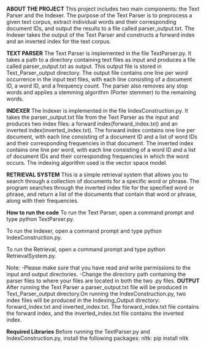 ****ABOUT THE PROJECT****
This project includes two main components: the Text Parser and the Indexer. The purpose of the Text Parser is to preprocess a given text corpus, extract individual words and their corresponding document IDs, and output the results to a file called parser_output.txt. The Indexer takes the output of the Text Parser and constructs a forward index and an inverted index for the text corpus.

****TEXT PARSER****
The Text Parser is implemented in the file TextParser.py. It takes a path to a directory containing text files as input and produces a file called parser_output.txt as output. This output file is stored in Text_Parser_output directory. The output file contains one line per word occurrence in the input text files, with each line consisting of a document ID, a word ID, and a frequency count. The parser also removes any stop words and applies a stemming algorithm (Porter stemmer) to the remaining words.

****INDEXER****
The Indexer is implemented in the file IndexConstruction.py. It takes the parser_output.txt file from the Text Parser as the input and produces two index files: a forward index(forward_index.txt) and an inverted index(inverted_index.txt). The forward index contains one line per document, with each line consisting of a document ID and a list of word IDs and their corresponding frequencies in that document. The inverted index contains one line per word, with each line consisting of a word ID and a list of document IDs and their corresponding frequencies in which the word occurs. The indexing algorithm used is the vector space model.

****RETRIEVAL SYSTEM****
This is a simple retrieval system that allows you to search through a collection of documents for a specific word or phrase. The program searches through the inverted index file for the specified word or phrase, and return a list of the documents that contain that word or phrase, along with their frequencies.

****How to run the code****
To run the Text Parser, open a command prompt and type python TextParser.py.

To run the Indexer, open a command prompt and type python IndexConstruction.py.

To run the Retrieval, open a command prompt and type python RetrievalSystem.py.

Note: -Please make sure that you have read and write permissions to the input and output directories.
	  -Change the directory path containing the parser files to where your files are located in both the two .py files.
****OUTPUT****
After running the Text Parser a parser_output.txt file will be produced in Text_Parser_output directory.On running the IndexConstruction.py, two index files will be produced in the Indexing_Output directory: forward_index.txt and inverted_index.txt. The forward_index.txt file contains the forward index, and the inverted_index.txt file contains the inverted index.

****Required Libraries****
Before running the TextParser.py and IndexConstruction.py, install the following packages:
nltk: pip install nltk